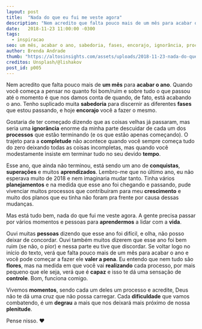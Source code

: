 ```yaml
---
layout: post
title:  "Nada do que eu fui me veste agora"
description: "Nem acredito que falta pouco mais de um mês para acabar o ano. Quando você começa a pensar no quanto foi bom/ruim e sobre tudo o que passou até o momento é que nos damos conta de quando, de fato, está acabando o ano."
date:   2018-11-23 11:00:00 -0300
tags:
  - inspiracao
seo: um mês, acabar o ano, sabedoria, fases, encorajo, ignorância, processos, completude, tempo, conquistas, superações, aprendizados, planejamentos, crescimento, aprendermos, vida, pessoas, flores, realizando, capaz, controle, momentos, dificuldade, degrau, plenitude, valer a pena
author: Brenda Andrade
thumb: "https://altosinsights.com/assets/uploads/2018-11-23-nada-do-que-eu-fui-me-veste-agora.jpg"
creditos: Unsplash/@lishakov
post_id: p005
---
```

Nem acredito que falta pouco mais de **um mês** para **acabar o ano**. Quando você começa a pensar no quanto foi bom/ruim e sobre tudo o que passou até o momento é que nos damos conta de quando, de fato, está acabando o ano. Tenho suplicado muita **sabedoria** para discernir as diferentes **fases** que estou passando, e hoje **encorajo** você a fazer o mesmo.

Gostaria de ter começado dizendo que as coisas velhas já passaram, mas seria uma **ignorância** enorme da minha parte descuidar de cada um dos **processos** que estão terminando (e os que estão apenas começando). O trajeto para a **completude** não acontece quando você sempre começa tudo do zero deixando todas as coisas incompletas, mas quando você modestamente insiste em terminar tudo no seu devido **tempo**.

Esse ano, que ainda não terminou, está sendo um ano de **conquistas**, **superações** e muitos **aprendizados**. Lembro-me que no último ano, eu não esperava muito de 2018 e nem imaginaria mudar tanto. Tinha vários **planejamentos** e na medida que esse ano foi chegando e passando, pude vivenciar muitos processos que contribuíram para meu **crescimento** e muito dos planos que eu tinha não foram pra frente por causa dessas mudanças.

Mas está tudo bem, nada do que fui me veste agora. A gente precisa passar por vários momentos e pessoas para **aprendermos** a lidar com a **vida**.

Ouvi muitas **pessoas** dizendo que esse ano foi difícil, e olha, não posso deixar de concordar. Ouvi também muitos dizerem que esse ano foi bem ruim (se não, o pior) e nessa parte eu tive que discordar. Se voltar logo no início do texto, verá que falta pouco mais de um mês para acabar o ano e você pode começar a fazer ele **valer a pena**. Eu entendo que nem tudo são **flores**, mas na medida em que você vai **realizando** cada processo, por mais pequeno que ele seja, verá que é **capaz** e isso te dá uma sensação de **controle**. Bom, funciona comigo.

Vivemos **momentos**, sendo cada um deles um processo e acredite, Deus não te dá uma cruz que não possa carregar. Cada **dificuldade** que vamos combatendo, é um **degrau** a mais que nos deixará mais próximo de nossa **plenitude**.

Pense nisso. ❤️

<script async src="//pagead2.googlesyndication.com/pagead/js/adsbygoogle.js"></script>
<ins class="adsbygoogle notmobile"
     style="display:block; text-align:center;"
     data-ad-layout="in-article"
     data-ad-format="fluid"
     data-ad-client="ca-pub-7675865993239387"
     data-ad-slot="2454480284"></ins>
<script>
     (adsbygoogle = window.adsbygoogle || []).push({});
</script>

